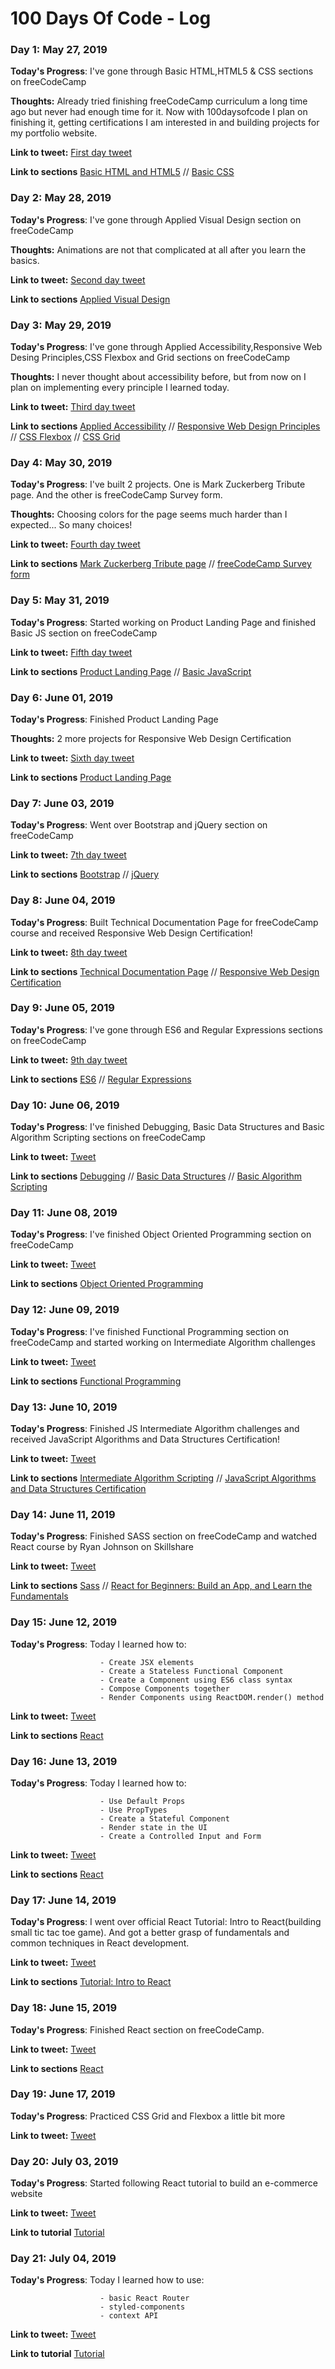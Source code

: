 # 100 Days Of Code - Log

### Day 1: May 27, 2019

**Today's Progress**: I've gone through Basic HTML,HTML5 & CSS sections on freeCodeCamp

**Thoughts:** Already tried finishing freeCodeCamp curriculum a long time ago but never had enough time for it. Now with 100daysofcode I plan on finishing it, getting certifications I am interested in and building projects for my portfolio website.

**Link to tweet:** [First day tweet](https://twitter.com/csstefan/status/1133129353934659585)

**Link to sections** 
[Basic HTML and HTML5](https://learn.freecodecamp.org/responsive-web-design/basic-html-and-html5) // 
[Basic CSS](https://learn.freecodecamp.org/responsive-web-design/basic-css)


### Day 2: May 28, 2019

**Today's Progress**: I've gone through Applied Visual Design section on freeCodeCamp

**Thoughts:** Animations are not that complicated at all after you learn the basics.

**Link to tweet:** [Second day tweet](https://twitter.com/csstefan/status/1133489092572921856)

**Link to sections** [Applied Visual Design](https://learn.freecodecamp.org/responsive-web-design/applied-visual-design)


### Day 3: May 29, 2019

**Today's Progress**: I've gone through Applied Accessibility,Responsive Web Desing Principles,CSS Flexbox and Grid sections on freeCodeCamp

**Thoughts:** I never thought about accessibility before, but from now on I plan on implementing every principle I learned today.

**Link to tweet:** [Third day tweet](https://twitter.com/csstefan/status/1133850306612224005)

**Link to sections** 
[Applied Accessibility](https://learn.freecodecamp.org/responsive-web-design/applied-accessibility) // 
[Responsive Web Design Principles](https://learn.freecodecamp.org/responsive-web-design/responsive-web-design-principles) // 
[CSS Flexbox](https://learn.freecodecamp.org/responsive-web-design/css-flexbox) // 
[CSS Grid](https://learn.freecodecamp.org/responsive-web-design/css-grid)


### Day 4: May 30, 2019

**Today's Progress**: I've built 2 projects. One is Mark Zuckerberg Tribute page. And the other is freeCodeCamp Survey form.

**Thoughts:** Choosing colors for the page seems much harder than I expected... So many choices!

**Link to tweet:** [Fourth day tweet](https://twitter.com/csstefan/status/1134212810232274944)

**Link to sections** 
[Mark Zuckerberg Tribute page](https://ciricstefan.github.io/fcc-tribute-page/) // 
[freeCodeCamp Survey form](https://ciricstefan.github.io/fcc-survey-form/)


### Day 5: May 31, 2019

**Today's Progress**: Started working on Product Landing Page and finished Basic JS section on freeCodeCamp

**Link to tweet:** [Fifth day tweet](https://twitter.com/csstefan/status/1134574970196176897)

**Link to sections** 
[Product Landing Page](https://ciricstefan.github.io/fcc-landing-page/) // 
[Basic JavaScript](https://learn.freecodecamp.org/javascript-algorithms-and-data-structures/basic-javascript)


### Day 6: June 01, 2019

**Today's Progress**: Finished Product Landing Page

**Thoughts:** 2 more projects for Responsive Web Design Certification

**Link to tweet:** [Sixth day tweet](https://twitter.com/csstefan/status/1134936295153831936)

**Link to sections** 
[Product Landing Page](https://ciricstefan.github.io/fcc-landing-page/)


### Day 7: June 03, 2019

**Today's Progress**: Went over Bootstrap and jQuery section on freeCodeCamp

**Link to tweet:** [7th day tweet](https://twitter.com/csstefan/status/1135662822908710918)

**Link to sections** 
[Bootstrap](https://learn.freecodecamp.org/front-end-libraries/bootstrap) // 
[jQuery](https://learn.freecodecamp.org/front-end-libraries/jquery)


### Day 8: June 04, 2019

**Today's Progress**: Built Technical Documentation Page for freeCodeCamp course and received Responsive Web Design Certification!

**Link to tweet:** [8th day tweet](https://twitter.com/csstefan/status/1135992691051962370)

**Link to sections** 
[Technical Documentation Page](https://ciricstefan.github.io/fcc-technical-documentation-page/) // 
[Responsive Web Design Certification](https://www.freecodecamp.org/certification/ciricstefan/responsive-web-design)


### Day 9: June 05, 2019

**Today's Progress**: I've gone through ES6 and Regular Expressions sections on freeCodeCamp

**Link to tweet:** [9th day tweet](https://twitter.com/csstefan/status/1136389309668503554)

**Link to sections** 
[ES6](https://learn.freecodecamp.org/javascript-algorithms-and-data-structures/es6/) // 
[Regular Expressions](https://learn.freecodecamp.org/javascript-algorithms-and-data-structures/regular-expressions/)


### Day 10: June 06, 2019

**Today's Progress**: I've finished Debugging, Basic Data Structures and Basic Algorithm Scripting sections on freeCodeCamp

**Link to tweet:** [Tweet](https://twitter.com/csstefan/status/1136751069185396736)

**Link to sections** 
[Debugging](https://learn.freecodecamp.org/javascript-algorithms-and-data-structures/debugging) // 
[Basic Data Structures](https://learn.freecodecamp.org/javascript-algorithms-and-data-structures/basic-data-structures) // 
[Basic Algorithm Scripting](https://learn.freecodecamp.org/javascript-algorithms-and-data-structures/basic-algorithm-scripting/)


### Day 11: June 08, 2019

**Today's Progress**: I've finished Object Oriented Programming section on freeCodeCamp

**Link to tweet:** [Tweet](https://twitter.com/csstefan/status/1137442849916706816)

**Link to sections** 
[Object Oriented Programming](https://learn.freecodecamp.org/javascript-algorithms-and-data-structures/object-oriented-programming)


### Day 12: June 09, 2019

**Today's Progress**: I've finished Functional Programming section on freeCodeCamp and started working on Intermediate Algorithm challenges

**Link to tweet:** [Tweet](https://twitter.com/csstefan/status/1137815653866442760)

**Link to sections** 
[Functional Programming](https://learn.freecodecamp.org/javascript-algorithms-and-data-structures/functional-programming)


### Day 13: June 10, 2019

**Today's Progress**: Finished JS Intermediate Algorithm challenges and received JavaScript Algorithms and Data Structures Certification!

**Link to tweet:** [Tweet](https://twitter.com/csstefan/status/1138212242892177409)

**Link to sections** 
[Intermediate Algorithm Scripting](https://learn.freecodecamp.org/javascript-algorithms-and-data-structures/intermediate-algorithm-scripting) // 
[JavaScript Algorithms and Data Structures Certification](https://www.freecodecamp.org/certification/ciricstefan/javascript-algorithms-and-data-structures)


### Day 14: June 11, 2019

**Today's Progress**: Finished SASS section on freeCodeCamp and watched React course by Ryan Johnson on Skillshare

**Link to tweet:** [Tweet](https://twitter.com/csstefan/status/1138552169496567808)

**Link to sections** 
[Sass](https://learn.freecodecamp.org/front-end-libraries/sass) // 
[React for Beginners: Build an App, and Learn the Fundamentals](skl.sh/31pFA8q )


### Day 15: June 12, 2019

**Today's Progress**: Today I learned how to:

                        - Create JSX elements
                        - Create a Stateless Functional Component
                        - Create a Component using ES6 class syntax
                        - Compose Components together
                        - Render Components using ReactDOM.render() method

**Link to tweet:** [Tweet](https://twitter.com/csstefan/status/1138869558637486082)

**Link to sections** 
[React](https://learn.freecodecamp.org/front-end-libraries/react)


### Day 16: June 13, 2019

**Today's Progress**: Today I learned how to:

                        - Use Default Props
                        - Use PropTypes
                        - Create a Stateful Component
                        - Render state in the UI
                        - Create a Controlled Input and Form

**Link to tweet:** [Tweet](https://twitter.com/csstefan/status/1139230844369985537)

**Link to sections** 
[React](https://learn.freecodecamp.org/front-end-libraries/react)


### Day 17: June 14, 2019

**Today's Progress**: I went over official React Tutorial: Intro to React(building small tic tac toe game). And got a better grasp of fundamentals and common techniques in React development.

**Link to tweet:** [Tweet](https://twitter.com/csstefan/status/1139650118288908293)

**Link to sections** 
[Tutorial: Intro to React](https://reactjs.org/tutorial/tutorial.html)


### Day 18: June 15, 2019

**Today's Progress**: Finished React section on freeCodeCamp.

**Link to tweet:** [Tweet](https://twitter.com/csstefan/status/1139992054988181511)

**Link to sections** 
[React](https://learn.freecodecamp.org/front-end-libraries/react)


### Day 19: June 17, 2019

**Today's Progress**: Practiced CSS Grid and Flexbox a little bit more

**Link to tweet:** [Tweet](https://twitter.com/csstefan/status/1140728585583550470)


### Day 20: July 03, 2019

**Today's Progress**: Started following React tutorial to build an e-commerce website

**Link to tweet:** [Tweet](https://twitter.com/csstefan/status/1146517808743886849)

**Link to tutorial** 
[Tutorial](https://www.youtube.com/watch?v=wPQ1-33teR4)


### Day 21: July 04, 2019

**Today's Progress**: Today I learned how to use:

                        - basic React Router
                        - styled-components
                        - context API

**Link to tweet:** [Tweet](https://twitter.com/csstefan/status/1146815345325498368)

**Link to tutorial** 
[Tutorial](https://www.youtube.com/watch?v=wPQ1-33teR4)
